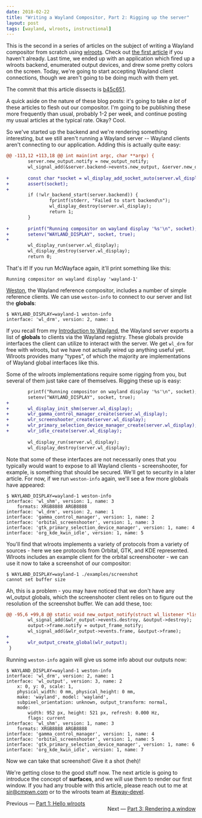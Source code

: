 ```yaml
---
date: 2018-02-22
title: "Writing a Wayland Compositor, Part 2: Rigging up the server"
layout: post
tags: [wayland, wlroots, instructional]
---
```


This is the second in a series of articles on the subject of writing a Wayland
compositor from scratch using [wlroots](https://github.com/swaywm/wlroots).
Check out [the first article](/2018/02/17/Writing-a-Wayland-compositor-1.html)
if you haven't already. Last time, we ended up with an application which fired
up a wlroots backend, enumerated output devices, and drew some pretty colors on
the screen. Today, we're going to start accepting Wayland client connections,
though we aren't going to be doing much with them yet.

The commit that this article dissects is
[b45c651](https://github.com/SirCmpwn/mcwayland/commit/b45c651).

A quick aside on the nature of these blog posts: it's going to take *a lot* of
these articles to flesh out our compositor. I'm going to be publishing these
more frequently than usual, probably 1-2 per week, and continue posting my usual
articles at the typical rate. Okay? Cool.

So we've started up the backend and we're rendering something interesting, but
we still aren't running a Wayland server -- Wayland clients aren't connecting to
our application. Adding this is actually quite easy:

```diff
@@ -113,12 +113,18 @@ int main(int argc, char **argv) {
        server.new_output.notify = new_output_notify;
        wl_signal_add(&server.backend->events.new_output, &server.new_output);
 
+       const char *socket = wl_display_add_socket_auto(server.wl_display);
+       assert(socket);
+
        if (!wlr_backend_start(server.backend)) {
                fprintf(stderr, "Failed to start backend\n");
                wl_display_destroy(server.wl_display);
                return 1;
        }
 
+       printf("Running compositor on wayland display '%s'\n", socket);
+       setenv("WAYLAND_DISPLAY", socket, true);
+
        wl_display_run(server.wl_display);
        wl_display_destroy(server.wl_display);
        return 0;
```

That's it! If you run McWayface again, it'll print something like this:

```
Running compositor on wayland display 'wayland-1'
```

[Weston](https://cgit.freedesktop.org/wayland/weston/), the Wayland reference
compositor, includes a number of simple reference clients. We can use
`weston-info` to connect to our server and list the **globals**:

```
$ WAYLAND_DISPLAY=wayland-1 weston-info
interface: 'wl_drm', version: 2, name: 1
```

If you recall from my [Introduction to
Wayland](/2017/06/10/Introduction-to-Wayland.html), the Wayland server exports a
list of **globals** to clients via the Wayland registry. These globals provide
interfaces the client can utilize to interact with the server. We get `wl_drm`
for free with wlroots, but we have not actually wired up anything useful yet.
Wlroots provides many "types", of which the majority are implementations of
Wayland global interfaces like this.

Some of the wlroots implementations require some rigging from you, but several
of them just take care of themselves. Rigging these up is easy:

```diff
        printf("Running compositor on wayland display '%s'\n", socket);
        setenv("WAYLAND_DISPLAY", socket, true);
+
+       wl_display_init_shm(server.wl_display);
+       wlr_gamma_control_manager_create(server.wl_display);
+       wlr_screenshooter_create(server.wl_display);
+       wlr_primary_selection_device_manager_create(server.wl_display);
+       wlr_idle_create(server.wl_display);
 
        wl_display_run(server.wl_display);
        wl_display_destroy(server.wl_display);
```

Note that some of these interfaces are not necessarily ones that you typically
would want to expose to all Wayland clients - screenshooter, for example, is
something that should be secured. We'll get to security in a later article. For
now, if we run `weston-info` again, we'll see a few more globals have appeared:

```
$ WAYLAND_DISPLAY=wayland-1 weston-info
interface: 'wl_shm', version: 1, name: 3
	formats: XRGB8888 ARGB8888
interface: 'wl_drm', version: 2, name: 1
interface: 'gamma_control_manager', version: 1, name: 2
interface: 'orbital_screenshooter', version: 1, name: 3
interface: 'gtk_primary_selection_device_manager', version: 1, name: 4
interface: 'org_kde_kwin_idle', version: 1, name: 5
```

You'll find that wlroots implements a variety of protocols from a variety of
sources - here we see protocols from Orbital, GTK, and KDE represented. Wlroots
includes an example client for the orbital screenshooter - we can use it now to
take a screenshot of our compositor:

```
$ WAYLAND_DISPLAY=wayland-1 ./examples/screenshot
cannot set buffer size
```

Ah, this is a problem - you may have noticed that we don't have any wl_output
globals, which the screenshooter client relies on to figure out the resolution
of the screenshot buffer. We can add these, too:

```diff
@@ -95,6 +99,8 @@ static void new_output_notify(struct wl_listener *listener, void *data) {
        wl_signal_add(&wlr_output->events.destroy, &output->destroy);
        output->frame.notify = output_frame_notify;
        wl_signal_add(&wlr_output->events.frame, &output->frame);
+
+       wlr_output_create_global(wlr_output);
 }
```

Running `weston-info` again will give us some info about our outputs now:

```
$ WAYLAND_DISPLAY=wayland-1 weston-info
interface: 'wl_drm', version: 2, name: 1
interface: 'wl_output', version: 3, name: 2
	x: 0, y: 0, scale: 1,
	physical_width: 0 mm, physical_height: 0 mm,
	make: 'wayland', model: 'wayland',
	subpixel_orientation: unknown, output_transform: normal,
	mode:
		width: 952 px, height: 521 px, refresh: 0.000 Hz,
		flags: current
interface: 'wl_shm', version: 1, name: 3
	formats: XRGB8888 ARGB8888
interface: 'gamma_control_manager', version: 1, name: 4
interface: 'orbital_screenshooter', version: 1, name: 5
interface: 'gtk_primary_selection_device_manager', version: 1, name: 6
interface: 'org_kde_kwin_idle', version: 1, name: 7
```

Now we can take that screenshot! Give it a shot (heh)!

We're getting close to the good stuff now. The next article is going to
introduce the concept of **surfaces**, and we will use them to render our first
window. If you had any trouble with this article, please reach out to me at
[sir@cmpwn.com](mailto:sir@cmpwn.com) or to the wlroots team at
[#sway-devel](http://webchat.freenode.net/?channels=sway-devel&uio=d4).

<p style="float: right">
    Next &mdash;
    <a href="/2018/02/28/Writing-a-wayland-compositor-part-3.html">
        Part 3: Rendering a window
    </a>
</p>
<p>
    Previous &mdash;
    <a href="/2018/02/17/Writing-a-Wayland-compositor-1.html">
        Part 1: Hello wlroots
    </a>
</p>
